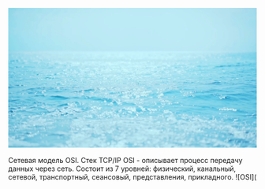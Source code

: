![fsddf](https://github.com/Ilya5151/mind/blob/main/sea_static.jpg)

Сетевая модель OSI. Стек TCP/IP
OSI - описывает процесс передачу данных через сеть. Состоит из 7 уровней: физический, канальный, сетевой, транспортный, сеансовый, представления, прикладного.
![OSI](
